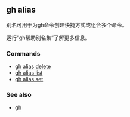 

## gh alias

别名可用于为gh命令创建快捷方式或组合多个命令。

运行“gh帮助别名集”了解更多信息。

### Commands

-   [gh alias delete](./gh_alias_delete)
-   [gh alias list](./gh_alias_list)
-   [gh alias set](./gh_alias_set)

### See also

-   [gh](./gh)
